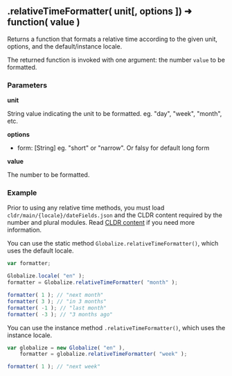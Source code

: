 ## .relativeTimeFormatter( unit[, options ]) ➜ function( value )

Returns a function that formats a relative time according to the given unit, options, and the
default/instance locale.

The returned function is invoked with one argument: the number `value` to
be formatted.

### Parameters

**unit**

String value indicating the unit to be formatted. eg. "day", "week", "month", etc.

**options**

- form: [String] eg. "short" or "narrow". Or falsy for default long form

**value**

The number to be formatted.


### Example

Prior to using any relative time methods, you must load
`cldr/main/{locale}/dateFields.json` and the
CLDR content required by the number and plural modules. Read [CLDR content][] if you need
more information.

[CLDR content]: ../../../README.md#2-cldr-content

You can use the static method `Globalize.relativeTimeFormatter()`, which uses the default
locale.

```javascript
var formatter;

Globalize.locale( "en" );
formatter = Globalize.relativeTimeFormatter( "month" );

formatter( 1 ); // "next month"
formatter( 3 ); // "in 3 months"
formatter( -1 ); // "last month"
formatter( -3 ); // "3 months ago"
```

You can use the instance method `.relativeTimeFormatter()`, which uses the instance locale.

```javascript
var globalize = new Globalize( "en" ),
	formatter = globalize.relativeTimeFormatter( "week" );

formatter( 1 ); // "next week"
```



